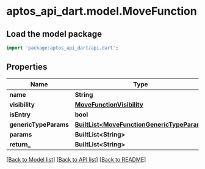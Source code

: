 # aptos_api_dart.model.MoveFunction

## Load the model package
```dart
import 'package:aptos_api_dart/api.dart';
```

## Properties
Name | Type | Description | Notes
------------ | ------------- | ------------- | -------------
**name** | **String** |  | 
**visibility** | [**MoveFunctionVisibility**](MoveFunctionVisibility.md) |  | 
**isEntry** | **bool** |  | 
**genericTypeParams** | [**BuiltList&lt;MoveFunctionGenericTypeParam&gt;**](MoveFunctionGenericTypeParam.md) |  | 
**params** | **BuiltList&lt;String&gt;** |  | 
**return_** | **BuiltList&lt;String&gt;** |  | 

[[Back to Model list]](../README.md#documentation-for-models) [[Back to API list]](../README.md#documentation-for-api-endpoints) [[Back to README]](../README.md)


